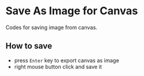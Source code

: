 # Save As Image for Canvas
Codes for saving image from canvas.


## How to save
- press `Enter` key to export canvas as image
- right mouse button click and save it
